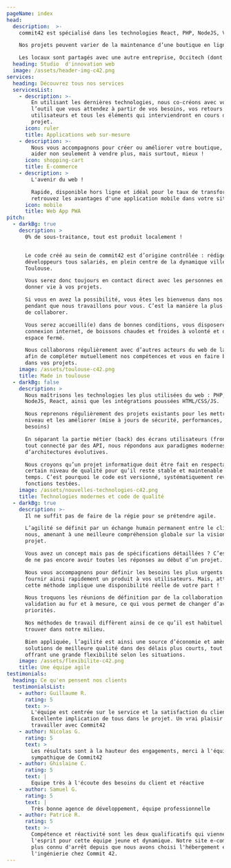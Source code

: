```yaml
---
pageName: index
head:
  description:  >-
    commit42 est spécialisé dans les technologies React, PHP, NodeJS, Vuejs, Magento et PWA.

    Nos projets peuvent varier de la maintenance d’une boutique en ligne à la réalisation d’applications métiers spécifiques dont des Web App PWA.

    Les locaux sont partagés avec une autre entreprise, Occitech (dont on est la spin-off) avec qui on partage la fibre, les conseils, les repas…
  heading: Studio  d'innovation web
  image: /assets/header-img-c42.png
services:
  heading: Découvrez tous nos services
  servicesList:
    - description: >-
        En utilisant les dernières technologies, nous co-créons avec vous
        l’outil que vous attendez à partir de vos besoins, vos retours
        utilisateurs et tous les éléments qui interviendront en cours de
        projet. 
      icon: ruler
      title: Applications web sur-mesure
    - description: >-
        Nous vous accompagnons pour créer ou améliorer votre boutique, pour vous
        aider non seulement à vendre plus, mais surtout, mieux !
      icon: shopping-cart
      title: E-commerce
    - description: >
        L'avenir du web ! 

        Rapide, disponible hors ligne et idéal pour le taux de transformation,
        retrouvez les avantages d'une application mobile dans votre site web.
      icon: mobile
      title: Web App PWA
pitch:
  - darkBg: true
    description: >
      0% de sous-traitance, tout est produit localement !


      Le code créé au sein de commit42 est d’origine contrôlée : rédigé par des
      développeurs tous salariés, en plein centre de la dynamique ville de
      Toulouse. 

      Vous serez donc toujours en contact direct avec les personnes en charge de
      donner vie à vos projets. 

      Si vous en avez la possibilité, vous êtes les bienvenus dans nos locaux
      pendant que nous travaillons pour vous. C’est la manière la plus efficace
      de collaborer. 

      Vous serez accueilli(e) dans de bonnes conditions, vous disposerez d’une
      connexion internet, de boissons chaudes et froides à volonté et d’un
      espace fermé.

      Nous collaborons régulièrement avec d’autres acteurs du web de la région
      afin de compléter mutuellement nos compétences et vous en faire bénéficier
      dans vos projets.
    image: /assets/toulouse-c42.png
    title: Made in toulouse
  - darkBg: false
    description: >
      Nous maîtrisons les technologies les plus utilisées du web : PHP, Symfony,
      NodeJS, React, ainsi que les intégrations poussées HTML/CSS/JS.

      Nous reprenons régulièrement des projets existants pour les mettre à
      niveau et les améliorer (mise à jours de sécurité, performances, nouveaux
      besoins)

      En séparant la partie métier (back) des écrans utilisateurs (front) le
      tout connecté par des API, nous répondons aux paradigmes modernes
      d’architectures évolutives.

      Nous croyons qu’un projet informatique doit être fait en respectant un
      certain niveau de qualité pour qu’il reste stable et maintenable dans le
      temps. C’est pourquoi le code est versionné, systématiquement revu, et les
      fonctions testées.
    image: /assets/nouvelles-technologies-c42.png
    title: Technologies modernes et code de qualité
  - darkBg: true
    description: >-
      Il ne suffit pas de faire de la régie pour se prétendre agile. 

      L’agilité se définit par un échange humain permanent entre le client et
      nous, amenant à une meilleure compréhension globale sur la vision du
      projet. 

      Vous avez un concept mais pas de spécifications détaillées ? C’est normal
      de ne pas encore avoir toutes les réponses au début d’un projet. 

      Nous vous accompagnons pour définir les besoins les plus urgents et
      fournir ainsi rapidement un produit à vos utilisateurs. Mais, attention,
      cette méthode implique une disponibilité réelle de votre part !

      Nous troquons les réunions de définition par de la collaboration et une
      validation au fur et à mesure, ce qui vous permet de changer d’avis ou de
      priorités. 

      Nos méthodes de travail diffèrent ainsi de ce qu’il est habituel de
      trouver dans notre milieu.

      Bien appliquée, l’agilité est ainsi une source d’économie et amène à des
      solutions de meilleure qualité dans des délais plus courts, tout en
      offrant une grande flexibilité selon les situations. 
    image: /assets/flexibilite-c42.png
    title: Une équipe agile
testimonials:
  heading: Ce qu'en pensent nos clients
  testimonialsList:
    - author: Guillaume R.
      rating: 5
      text: >-
        L'équipe est centrée sur le service et la satisfaction du client.
        Excellente implication de tous dans le projet. Un vrai plaisir de
        travailler avec Commit42
    - author: Nicolas G.
      rating: 5
      text: >
        Les résultats sont à la hauteur des engagements, merci à l'équipe pro et
        sympathique de Commit42
    - author: Ghislaine C.
      rating: 5
      text: |
        Equipe très à l'écoute des besoins du client et réactive
    - author: Samuel G.
      rating: 5
      text: |
        Très bonne agence de développement, équipe professionnelle
    - author: Patrice R.
      rating: 5
      text: >-
        Compétence et réactivité sont les deux qualificatifs qui viennent à
        l'esprit pour cette équipe jeune et dynamique. Notre site e-commerce n'a
        plus connu d'arrêt depuis que nous avons choisi l'hébergement et
        l'ingénierie chez Commit 42.
---
```

